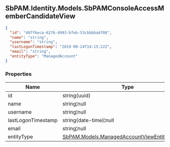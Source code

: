 
<h2 id="tocS_SbPAM.Identity.Models.SbPAMConsoleAccessMemberCandidateView">SbPAM.Identity.Models.SbPAMConsoleAccessMemberCandidateView</h2>

<a id="schemasbpam.identity.models.sbpamconsoleaccessmembercandidateview"></a>
<a id="schema_SbPAM.Identity.Models.SbPAMConsoleAccessMemberCandidateView"></a>
<a id="tocSsbpam.identity.models.sbpamconsoleaccessmembercandidateview"></a>
<a id="tocssbpam.identity.models.sbpamconsoleaccessmembercandidateview"></a>

```json
{
  "id": "497f6eca-6276-4993-bfeb-53cbbbba6f08",
  "name": "string",
  "username": "string",
  "lastLogonTimestamp": "2019-08-24T14:15:22Z",
  "email": "string",
  "entityType": "ManagedAccount"
}

```

### Properties

|Name|Type|Required|Restrictions|Description|
|---|---|---|---|---|
|id|string(uuid)|false|none|none|
|name|string¦null|false|none|none|
|username|string¦null|false|none|none|
|lastLogonTimestamp|string(date-time)¦null|false|none|none|
|email|string¦null|false|none|none|
|entityType|[SbPAM.Models.ManagedAccountViewEntityTypeEnum](../Models/sbpam.models.managedaccountviewentitytypeenum.md)|false|none|none|


